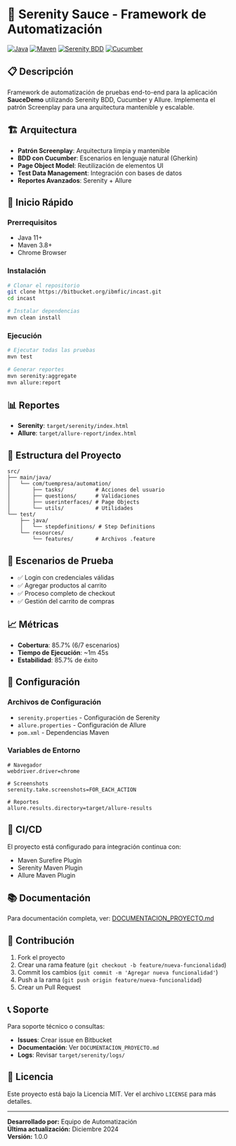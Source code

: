 # 🚀 Serenity Sauce - Framework de Automatización

[![Java](https://img.shields.io/badge/Java-11-orange.svg)](https://www.oracle.com/java/)
[![Maven](https://img.shields.io/badge/Maven-3.8+-blue.svg)](https://maven.apache.org/)
[![Serenity BDD](https://img.shields.io/badge/Serenity%20BDD-3.9.8-green.svg)](https://serenity-bdd.github.io/)
[![Cucumber](https://img.shields.io/badge/Cucumber-7.14.0-brightgreen.svg)](https://cucumber.io/)

## 📋 Descripción

Framework de automatización de pruebas end-to-end para la aplicación **SauceDemo** utilizando Serenity BDD, Cucumber y Allure. Implementa el patrón Screenplay para una arquitectura mantenible y escalable.

## 🏗️ Arquitectura

- **Patrón Screenplay**: Arquitectura limpia y mantenible
- **BDD con Cucumber**: Escenarios en lenguaje natural (Gherkin)
- **Page Object Model**: Reutilización de elementos UI
- **Test Data Management**: Integración con bases de datos
- **Reportes Avanzados**: Serenity + Allure

## 🚀 Inicio Rápido

### Prerrequisitos
- Java 11+
- Maven 3.8+
- Chrome Browser

### Instalación
```bash
# Clonar el repositorio
git clone https://bitbucket.org/ibmfic/incast.git
cd incast

# Instalar dependencias
mvn clean install
```

### Ejecución
```bash
# Ejecutar todas las pruebas
mvn test

# Generar reportes
mvn serenity:aggregate
mvn allure:report
```

## 📊 Reportes

- **Serenity**: `target/serenity/index.html`
- **Allure**: `target/allure-report/index.html`

## 📁 Estructura del Proyecto

```
src/
├── main/java/
│   └── com/tuempresa/automation/
│       ├── tasks/          # Acciones del usuario
│       ├── questions/      # Validaciones
│       ├── userinterfaces/ # Page Objects
│       └── utils/          # Utilidades
└── test/
    ├── java/
    │   └── stepdefinitions/ # Step Definitions
    └── resources/
        └── features/       # Archivos .feature
```

## 🧪 Escenarios de Prueba

- ✅ Login con credenciales válidas
- ✅ Agregar productos al carrito
- ✅ Proceso completo de checkout
- ✅ Gestión del carrito de compras

## 📈 Métricas

- **Cobertura**: 85.7% (6/7 escenarios)
- **Tiempo de Ejecución**: ~1m 45s
- **Estabilidad**: 85.7% de éxito

## 🔧 Configuración

### Archivos de Configuración
- `serenity.properties` - Configuración de Serenity
- `allure.properties` - Configuración de Allure
- `pom.xml` - Dependencias Maven

### Variables de Entorno
```properties
# Navegador
webdriver.driver=chrome

# Screenshots
serenity.take.screenshots=FOR_EACH_ACTION

# Reportes
allure.results.directory=target/allure-results
```

## 🚀 CI/CD

El proyecto está configurado para integración continua con:
- Maven Surefire Plugin
- Serenity Maven Plugin
- Allure Maven Plugin

## 📚 Documentación

Para documentación completa, ver: [DOCUMENTACION_PROYECTO.md](DOCUMENTACION_PROYECTO.md)

## 🤝 Contribución

1. Fork el proyecto
2. Crear una rama feature (`git checkout -b feature/nueva-funcionalidad`)
3. Commit los cambios (`git commit -m 'Agregar nueva funcionalidad'`)
4. Push a la rama (`git push origin feature/nueva-funcionalidad`)
5. Crear un Pull Request

## 📞 Soporte

Para soporte técnico o consultas:
- **Issues**: Crear issue en Bitbucket
- **Documentación**: Ver `DOCUMENTACION_PROYECTO.md`
- **Logs**: Revisar `target/serenity/logs/`

## 📄 Licencia

Este proyecto está bajo la Licencia MIT. Ver el archivo `LICENSE` para más detalles.

---

**Desarrollado por:** Equipo de Automatización  
**Última actualización:** Diciembre 2024  
**Versión:** 1.0.0
